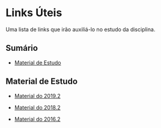 # Links Úteis

Uma lista de links que irão auxiliá-lo no estudo da disciplina.

## Sumário

- [Material de Estudo](#material-de-estudo)

## Material de Estudo

- [Material do 2019.2](https://sites.google.com/site/uaestufcg1/introduo--probabilidade-3)

- [Material do 2018.2](https://sites.google.com/site/uaestufcg1/introduo--probabilidade-2)

- [Material do 2016.2](https://sites.google.com/site/uaestufcg1/introduo--probabilidade-1)